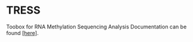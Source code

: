 # TRESS
Toobox for RNA Methylation Sequencing Analysis
Documentation can be found [[here]]( https://github.com/ZhenxingGuo0015/TRESS/blob/main/TRESS.md).


